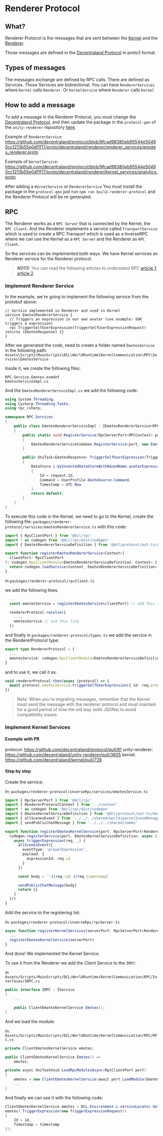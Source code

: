 # Renderer Protocol

## What?

Renderer Protocol is the messages that are sent between the [Kernel](http://github.com/decentraland/kernel) and the [Renderer](http://github.com/decentraland/unity-renderer).

Those messages are defined in the [Decentraland Protocol](https://github.com/decentraland/protocol/tree/main/renderer-protocol) in proto3 format.

## Types of messages

The messages exchange are defined by RPC calls. There are defined as Services. Those Services are bidirectional.
You can have `RendererServices` where `Kernel` calls `Renderer`. Or `KernelService` where `Renderer` calls `Kernel`
## How to add a message

To add a message in the Renderer Protocol, you must change the [Decentraland Protocol](https://github.com/decentraland/protocol/tree/main/renderer-protocol), and then update the package in the `protocol-gen` of the `unity-renderer` repository [here](https://github.com/decentraland/unity-renderer/tree/dev/protocol-gen).

Example of `RendererService`: https://github.com/decentraland/protocol/blob/9fcad98380eb95544e50490cc1213b55e0df1f17/proto/decentraland/renderer/renderer_services/emotes_renderer.proto

Example of `KernelService`: https://github.com/decentraland/protocol/blob/9fcad98380eb95544e50490cc1213b55e0df1f17/proto/decentraland/renderer/kernel_services/analytics.proto

After adding a `KernelService` or `RendererService`
You must install the package in the `protocol-gen` just run `npm run build-renderer-protocol` and the Renderer Protocol will be re-generated.

## RPC

The Renderer works as a `RPC Server` that is connected by the Kernel, the `RPC Client`.
And the Renderer implements a service called `TransportService` which is used to create a RPC Transport which is used as a InverseRPC where we can use the Kernel as a `RPC Server` and the Renderer as `RPC Client`.

So the services can be implemented both ways. We have Kernel services an Renderer service for the Renderer protocol.

> **_NOTE:_**  You can read the following articles to understand RPC [article 1](https://www.techtarget.com/searchapparchitecture/definition/Remote-Procedure-Call-RPC); [article 2](https://grpc.io/docs/what-is-grpc/introduction/)

### Implement Renderer Service

In the example, we're going to implement the following service from the protobuf above:
```
// Service implemented in Renderer and used in Kernel
service EmotesRendererService {
  // Triggers an expression in our own avatar (use example: SDK triggers a expression)
  rpc TriggerSelfUserExpression(TriggerSelfUserExpressionRequest) returns (EmotesResponse) {}
}
```

After we generated the code, need to create a folder named `EmotesService` in the following path:
`Assets\Scripts\MainScripts\DCL\WorldRuntime\KernelCommunication\RPC\Services\EmotesService`

Inside it, we create the following files:
```
RPC.Service.Emotes.asmdef
EmotesServiceImpl.cs
```

And the `EmotesRendererServiceImpl.cs` we add the following code:

```csharp
using System.Threading;
using Cysharp.Threading.Tasks;
using rpc_csharp;

namespace RPC.Services
{
    public class EmotesRendererServiceImpl : IEmotesRendererService<RPCContext>
    {
        public static void RegisterService(RpcServerPort<RPCContext> port)
        {
            EmotesRendererServiceCodeGen.RegisterService(port, new EmotesRendererServiceImpl());
        }

        public UniTask<EmotesResponse> TriggerSelfUserExpression(TriggerSelfUserExpressionRequest request, RPCContext context, CancellationToken ct)
        {
            DataStore.i.myInventedDataStoreWithAGoodName.avatarExpression new AvatarExpression()
            {
                Id = request.Id,
                Command = UserProfile.EmoteSource.Command,
                Timestamp = UTC.Now
            }
            return default;
        }
    }
}
```

To execute this code in the Kernel, we need to go to the Kernel, create the following file:
`packages/renderer-protocol/services/emotesRendererService.ts`
with this code:
```ts
import { RpcClientPort } from '@dcl/rpc'
import * as codegen from '@dcl/rpc/dist/codegen'
import { EmotesRendererServiceDefinition } from '@dcl/protocol/out-ts/decentraland/renderer/emotes.gen'

export function registerEmotesRendererService<Context>(
  clientPort: RpcClientPort
): codegen.RpcClientModule<EmotesRendererServiceDefinition, Context> {
  return codegen.loadService<Context, EmotesRendererServiceDefinition>(clientPort, EmotesRendererServiceDefinition)
}
```

in `packages/renderer-protocol/rpcClient.ts`

we add the following lines:
```ts
  ...
  const emotesService = registerEmotesService(clientPort) // add this line

  rendererProtocol.resolve({
    ...,
    emotesService // and this line
  })
```

and finally in `packages/renderer-protocol/types.ts`
we add the service in the RendererProtocol type:
```ts
export type RendererProtocol = {
  ...
  emotesService: codegen.RpcClientModule<EmotesRendererServiceDefinition, any> // here
}
```

and to use it, we call it as:
```ts
void rendererProtocol.then(async (protocol) => {
  await protocol.emotesService.triggerSelfUserExpression({ id: req.predefinedEmote })
})
```
> Note: When you're migrating messages, remember that the Kernel must send the message with the renderer protocol and must maintain for a good period of time the old way (with JSONs) to avoid compatibility issues.

### Implement Kernel Services

#### Example with PR

protocol: https://github.com/decentraland/protocol/pull/81
unity-renderer: https://github.com/decentraland/unity-renderer/pull/3605
kernel: https://github.com/decentraland/kernel/pull/728

#### Step by step
Create the service:

in: `packages/renderer-protocol/inverseRpc/services/emotesService.ts`
```ts
import { RpcServerPort } from '@dcl/rpc'
import { RendererProtocolContext } from '../context'
import * as codegen from '@dcl/rpc/dist/codegen'
import { EmotesKernelServiceDefinition } from '@dcl/protocol/out-ts/decentraland/renderer/kernel_services/emotes_kernel.gen'
import { allScenesEvent } from '../../../shared/world/parcelSceneManager'
import { sendPublicChatMessage } from '../../../shared/comms'

export function registerEmotesKernelService(port: RpcServerPort<RendererProtocolContext>) {
  codegen.registerService(port, EmotesKernelServiceDefinition, async () => ({
    async triggerExpression(req, _) {
      allScenesEvent({
        eventType: 'playerExpression',
        payload: {
          expressionId: req.id
        }
      })

      const body = `␐${req.id} ${req.timestamp}`

      sendPublicChatMessage(body)
      return {}
    }
  }))
}
```

Add the service to the registering list:

in: `packages/renderer-protocol/inverseRpc/rpcServer.ts`
```ts
async function registerKernelServices(serverPort: RpcServerPort<RendererProtocolContext>) {
  ...
  registerEmotesKernelService(serverPort)
}
```

And done! We implemented the Kernel Service.

To use it from the Renderer we add the Client Service to the `IRPC`:

in `Assets/Scripts/MainScripts/DCL/WorldRuntime/KernelCommunication/RPC/Interfaces/IRPC.cs`
```csharp
public interface IRPC : IService
{
    ...

    public ClientEmotesKernelService Emotes();
}
```

And we load the module:

in: `Assets/Scripts/MainScripts/DCL/WorldRuntime/KernelCommunication/RPC/RPC.cs`
```csharp
private ClientEmotesKernelService emotes;

public ClientEmotesKernelService Emotes() =>
    emotes;

private async UniTaskVoid LoadRpcModulesAsync(RpcClientPort port)
{
    emotes = new ClientEmotesKernelService(await port.LoadModule(EmotesKernelServiceCodeGen.ServiceName));
    ...
}
```

And finally we can use it with the following code:
```csharp
ClientEmotesKernelService emotes = DCL.Environment.i.serviceLocator.Get<IRPC>().emotes;
emotes?.TriggerExpression(new TriggerExpressionRequest()
{
    Id = id,
    Timestamp = timestamp
});
```
